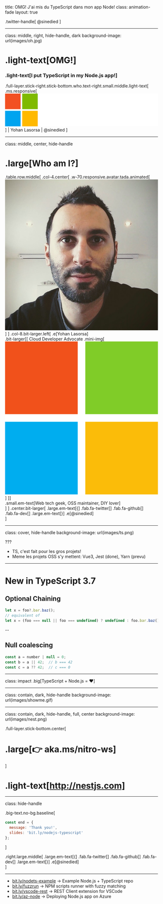 title: OMG! J'ai mis du TypeScript dans mon app Node!
class: animation-fade
layout: true

.twitter-handle[
  @sinedied
]

---

class: middle, right, hide-handle, dark
background-image: url(images/oh.jpg)

# .light-text[OMG!]
### .light-text[I put TypeScript in my Node.js app!]

.full-layer.stick-right.stick-bottom.who.text-right.small.middle.light-text[
  .ms.responsive[![](images/ms-full-logo-light.svg)]
  |
  Yohan Lasorsa
  |
  @sinedied
]

---

class: middle, center, hide-handle
# .large[Who am I?]

.table.row.middle[
.col-4.center[
  .w-70.responsive.avatar.tada.animated[![](images/photo.jpg)]
]
.col-8.bit-larger.left[
  .e[Yohan Lasorsa]<br>
  .bit-larger[\[ Cloud Developer Advocate .mini-img[![](images/ms.png)] \]]<br>
  .small.em-text[Web tech geek, OSS maintainer, DIY lover]<br>
]
]
.center.bit-larger[
.large.em-text[{]
.fab.fa-twitter[] .fab.fa-github[] .fab.fa-dev[]
.large.em-text[}] .e[@sinedied]<br>
]

---

class: cover, hide-handle
background-image: url(images/ts.png)

???

- TS, c'est fait pour les gros projets!
- Meme les projets OSS s'y mettent: Vue3, Jest (done), Yarn (prevu)

---

# New in TypeScript 3.7

## Optional Chaining

```ts
let x = foo?.bar.baz();
// equivalent of
let x = (foo === null || foo === undefined) ? undefined : foo.bar.baz();
```

--
## Null coalescing

```ts
const a = number | null = 0;
const b = a || 42;  // b === 42
const c = a ?? 42;  // c === 0
```

---

class: impact
.big[TypeScript + Node.js = ❤️]

---

class: contain, dark, hide-handle
background-image: url(images/showme.gif)

---
class: contain, dark, hide-handle, full, center
background-image: url(images/nest.png)

.full-layer.stick-bottom.center[
# .large[👉 aka.ms/nitro-ws]
]
<br>
# .light-text[http://nestjs.com]

---

class: hide-handle

.big-text.no-bg.baseline[
```js
const end = {
  message: 'Thank you!',
  slides: 'bit.ly/nodejs-typescript'
};
```
]

.right.large.middle[
.large.em-text[{]
.fab.fa-twitter[] .fab.fa-github[] .fab.fa-dev[]
.large.em-text[}] .e[@sinedied]<br>
]

<hr class="hr-right more-space">

- [bit.ly/nodets-example](http://bit.ly/nodets-example) → Example Node.js + TypeScript repo
- [bit.ly/fuzzrun](http://bit.ly/fuzzrun) → NPM scripts runner with fuzzy matching
- [bit.ly/vscode-rest](http://bit.ly/vscode-rest) → REST Client extension for VSCode
- [bit.ly/az-node](http://bit.ly/az-node) → Deploying Node.js app on Azure

